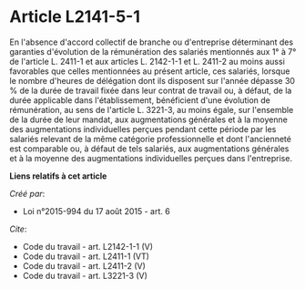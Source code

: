 # Article L2141-5-1

En l'absence d'accord collectif de branche ou d'entreprise déterminant des garanties d'évolution de la rémunération des
salariés mentionnés aux 1° à 7° de l'article L. 2411-1 et aux articles L. 2142-1-1 et L. 2411-2 au moins aussi favorables que
celles mentionnées au présent article, ces salariés, lorsque le nombre d'heures de délégation dont ils disposent sur l'année
dépasse 30 % de la durée de travail fixée dans leur contrat de travail ou, à défaut, de la durée applicable dans
l'établissement, bénéficient d'une évolution de rémunération, au sens de l'article L. 3221-3, au moins égale, sur l'ensemble
de la durée de leur mandat, aux augmentations générales et à la moyenne des augmentations individuelles perçues pendant cette
période par les salariés relevant de la même catégorie professionnelle et dont l'ancienneté est comparable ou, à défaut de
tels salariés, aux augmentations générales et à la moyenne des augmentations individuelles perçues dans l'entreprise.

**Liens relatifs à cet article**

_Créé par_:

  - Loi n°2015-994 du 17 août 2015 - art. 6

_Cite_:

  - Code du travail - art. L2142-1-1 (V)
  - Code du travail - art. L2411-1 (VT)
  - Code du travail - art. L2411-2 (V)
  - Code du travail - art. L3221-3 (V)
